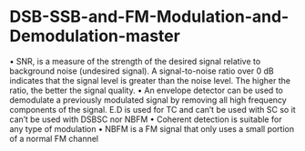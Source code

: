 # DSB-SSB-and-FM-Modulation-and-Demodulation-master
• SNR, is a measure of the strength of the desired signal relative to 
background noise (undesired signal).
A signal-to-noise ratio over 0 dB indicates that the signal level is greater than the 
noise level. The higher the ratio, the better the signal quality.
• An envelope detector can be used to demodulate a previously modulated 
signal by removing all high frequency components of the signal. E.D is used 
for TC and can’t be used with SC so it can’t be used with DSBSC nor NBFM 
• Coherent detection is suitable for any type of modulation
• NBFM is a FM signal that only uses a small portion of a normal FM channel
